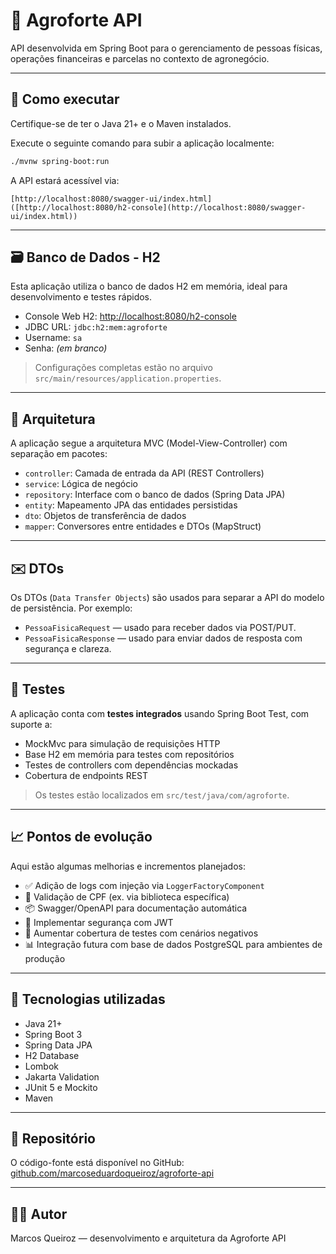 # 🌾 Agroforte API

API desenvolvida em Spring Boot para o gerenciamento de pessoas físicas, operações financeiras e parcelas no contexto de agronegócio.

---

## 🚀 Como executar

Certifique-se de ter o Java 21+ e o Maven instalados.

Execute o seguinte comando para subir a aplicação localmente:

```bash
./mvnw spring-boot:run
```

A API estará acessível via:
```
[http://localhost:8080/swagger-ui/index.html]([http://localhost:8080/h2-console](http://localhost:8080/swagger-ui/index.html))
```

---

## 🗃️ Banco de Dados - H2

Esta aplicação utiliza o banco de dados H2 em memória, ideal para desenvolvimento e testes rápidos.

- Console Web H2: [http://localhost:8080/h2-console](http://localhost:8080/h2-console)
- JDBC URL: `jdbc:h2:mem:agroforte`
- Username: `sa`
- Senha: _(em branco)_

> Configurações completas estão no arquivo `src/main/resources/application.properties`.

---

## 🧱 Arquitetura

A aplicação segue a arquitetura MVC (Model-View-Controller) com separação em pacotes:

- `controller`: Camada de entrada da API (REST Controllers)
- `service`: Lógica de negócio
- `repository`: Interface com o banco de dados (Spring Data JPA)
- `entity`: Mapeamento JPA das entidades persistidas
- `dto`: Objetos de transferência de dados
- `mapper`: Conversores entre entidades e DTOs (MapStruct)

---

## ✉️ DTOs

Os DTOs (`Data Transfer Objects`) são usados para separar a API do modelo de persistência. Por exemplo:

- `PessoaFisicaRequest` — usado para receber dados via POST/PUT.
- `PessoaFisicaResponse` — usado para enviar dados de resposta com segurança e clareza.

---

## 🧪 Testes

A aplicação conta com **testes integrados** usando Spring Boot Test, com suporte a:

- MockMvc para simulação de requisições HTTP
- Base H2 em memória para testes com repositórios
- Testes de controllers com dependências mockadas
- Cobertura de endpoints REST

> Os testes estão localizados em `src/test/java/com/agroforte`.

---

## 📈 Pontos de evolução

Aqui estão algumas melhorias e incrementos planejados:

- ✅ Adição de logs com injeção via `LoggerFactoryComponent`
- 🔄 Validação de CPF (ex. via biblioteca específica)
- 📦 Swagger/OpenAPI para documentação automática
- 🔐 Implementar segurança com JWT
- 🧪 Aumentar cobertura de testes com cenários negativos
- 📊 Integração futura com base de dados PostgreSQL para ambientes de produção

---

## 📌 Tecnologias utilizadas

- Java 21+
- Spring Boot 3
- Spring Data JPA
- H2 Database
- Lombok
- Jakarta Validation
- JUnit 5 e Mockito
- Maven

---

## 🔗 Repositório

O código-fonte está disponível no GitHub:  
[github.com/marcoseduardoqueiroz/agroforte-api](https://github.com/marcoseduardoqueiroz/agroforte-api)

---

## 👨‍💻 Autor

Marcos Queiroz — desenvolvimento e arquitetura da Agroforte API
